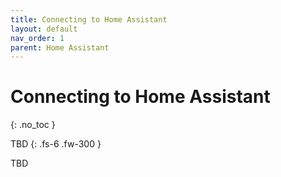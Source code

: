 ```yaml
---
title: Connecting to Home Assistant
layout: default
nav_order: 1
parent: Home Assistant
---
```


# Connecting to Home Assistant

{: .no_toc }

TBD
{: .fs-6 .fw-300 }

TBD